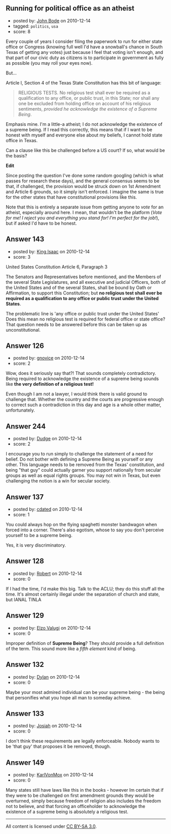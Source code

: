 ## Running for political office as an atheist

- posted by: [John Bode](https://stackexchange.com/users/-1/117-john-bode) on 2010-12-14
- tagged: `politics`, `usa`
- score: 8

Every couple of years I consider filing the paperwork to run for either state office or Congress (knowing full well I'd have a snowball's chance in South Texas of getting any votes) just because I feel that voting isn't enough, and that part of our civic duty as citizens is to participate in government as fully as possible (you may roll your eyes now).

But...

Article I, Section 4 of the Texas State Constitution has this bit of language:

<blockquote>
RELIGIOUS TESTS.  No religious test shall ever be required as a qualification to any office, or public trust, in this State; nor shall any one be excluded from holding office on account of his religious sentiments, <em>provided he acknowledge the existence of a Supreme Being</em>.</blockquote>

Emphasis mine.  I'm a little-a atheist; I do not acknowledge the existence of a supreme being.  If I read this correctly, this means that if I want to be honest with myself and everyone else about my beliefs, I cannot hold state office in Texas.  

Can a clause like this be challenged before a US court?  If so, what would be the basis?  

**Edit**

Since posting the question I've done some random googling (which is what passes for research these days), and the general consensus seems to be that, if challenged, the provision would be struck down on 1st Amendment and Article 6 grounds, so it simply isn't enforced.  I imagine the same is true for the other states that have constitutional provisions like this.  

Note that this is entirely a separate issue from getting anyone to *vote* for an atheist, especially around here.  I mean, that wouldn't be the platform (*Vote for me!  I reject you and everything you stand for!  I'm perfect for the job!*), but if asked I'd have to be honest.  


## Answer 143

- posted by: [King Isaac](https://stackexchange.com/users/-1/31-king-isaac) on 2010-12-14
- score: 3

United States Constitution Article 6, Paragraph 3

> 
The Senators and Representatives before mentioned, and the Members of the several State Legislatures, and all executive and judicial Officers, both of the United States and of the several States, shall be bound by Oath or Affirmation, to support this Constitution; but **no religious test shall ever be required as a qualification to any office or public trust under the United States**.
>

The problematic line is 'any office or public trust under the United States' Does this mean no religious test is required for federal office or state office? That question needs to be answered before this can be taken up as unconstitutional. 



## Answer 126

- posted by: [gnovice](https://stackexchange.com/users/-1/76-gnovice) on 2010-12-14
- score: 2

Wow, does it seriously say that?! That sounds completely contradictory. Being required to acknowledge the existence of a supreme being sounds like **the very definition of a religious test!**

Even though I am not a lawyer, I would think there is valid ground to challenge that. Whether the country and the courts are progressive enough to correct such a contradiction in this day and age is a whole other matter, unfortunately.


## Answer 244

- posted by: [Dudge](https://stackexchange.com/users/-1/172-dudge) on 2010-12-14
- score: 2

I encourage you to run simply to challenge the statement of a need for belief.  Do not bother with defining a Supreme Being as yourself or any other.  This language needs to be removed from the Texas' constitution, and being "that guy" could actually garner you support nationally from secular groups as well as equal rights groups.  You may not win in Texas, but even challenging the notion is a win for secular society.


## Answer 137

- posted by: [cdated](https://stackexchange.com/users/-1/74-cdated) on 2010-12-14
- score: 1

You could always hop on the flying spaghetti monster bandwagon when forced into a corner.  There's also egotism, whose to say you don't perceive yourself to be a supreme being.

Yes, it is very discriminatory.


## Answer 128

- posted by: [Robert](https://stackexchange.com/users/-1/35-robert) on 2010-12-14
- score: 0

If I had the time, I'd make this big. Talk to the ACLU; they do this stuff all the time. It's almost certainly illegal under the separation of church and state, but IANAL TINLA


## Answer 129

- posted by: [Elzo Valugi](https://stackexchange.com/users/-1/132-elzo-valugi) on 2010-12-14
- score: 0

Improper definition of **Supreme Being**? They should provide a full definition of the term.
This sound more like a *fifth element* kind of being.


## Answer 132

- posted by: [Dylan](https://stackexchange.com/users/-1/109-dylan) on 2010-12-14
- score: 0

Maybe your most admired individual can be your supreme being - the being that personifies what you hope all man to someday achieve.




## Answer 133

- posted by: [Josiah](https://stackexchange.com/users/-1/88-josiah) on 2010-12-14
- score: 0

I don't think these requirements are legally enforceable. Nobody wants to be 'that guy' that proposes it be removed, though.


## Answer 149

- posted by: [KarlVonMox](https://stackexchange.com/users/-1/124-karlvonmox) on 2010-12-14
- score: 0

Many states still have laws like this in the books - however Im certain that if they were to be challenged on first amendment grounds they would be overturned, simply because freedom of religion also includes the freedom not to believe, and that forcing an officeholder to acknowledge the existence of a supreme being is absolutely a religious test. 



---

All content is licensed under [CC BY-SA 3.0](https://creativecommons.org/licenses/by-sa/3.0/).
